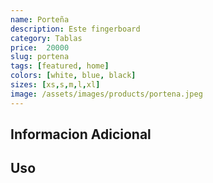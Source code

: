 ```yaml
---
name: Porteña
description: Este fingerboard
category: Tablas
price:  20000
slug: portena
tags: [featured, home]
colors: [white, blue, black]
sizes: [xs,s,m,l,xl]
image: /assets/images/products/portena.jpeg
---
```


## Informacion Adicional

## Uso